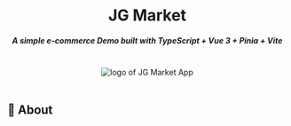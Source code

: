 <h1 align="center">JG Market</h1>
<h5 align="center">A simple e-commerce Demo built with TypeScript + Vue 3 + Pinia + Vite</h5>
<br/>
<div align="center">
<img src="https://user-images.githubusercontent.com/90359463/181606757-4442ff17-7d3d-4d51-807d-63d7e9c4e012.png" alt="logo of JG Market App" />
</div>
<br/>

## 🎯 About
